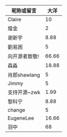 | 昵称或留言      | 大洋    |
| ---------- | ----- |
| Claire     | 10    |
| 煌金         | 2     |
| 谢新宇        | 8.88  |
| 劉易困        | 5     |
| 向开源者致敬!    | 66.66 |
| 森淼         | 18.88 |
| 肖郎shawlang | 5     |
| Jimmy      | 5     |
| 支持开源~zwk | 1.99     |
| 黎科宁 | 8.88 |
| change | 5 |
| EugeneLee | 16.66 |
| 羽中 | 68 |